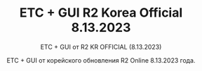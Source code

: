 <h1 style="text-align:center">ETC + GUI R2 Korea Official 8.13.2023</h1>

<p style="text-align:center">ETC + GUI от R2 KR OFFICIAL (8.13.2023)</p>

<p style="text-align:center">ETC + GUI от корейского обновления R2 Online 8.13.2023 года.</p>


<p>&nbsp;</p>
